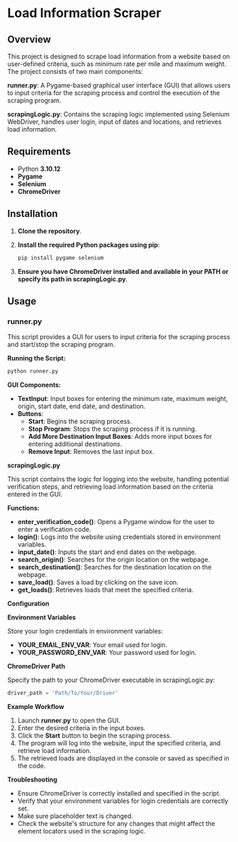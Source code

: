 # Load Information Scraper

## Overview

This project is designed to scrape load information from a website based on user-defined criteria, such as minimum rate per mile and maximum weight. The project consists of two main components:

**runner.py**: A Pygame-based graphical user interface (GUI) that allows users to input criteria for the scraping process and control the execution of the scraping program.

**scrapingLogic.py**: Contains the scraping logic implemented using Selenium WebDriver, handles user login, input of dates and locations, and retrieves load information.

## Requirements

- Python **3.10.12**
- **Pygame**
- **Selenium**
- **ChromeDriver**

## Installation

1. **Clone the repository**.
2. **Install the required Python packages using pip**:

    ```bash
    pip install pygame selenium
    ```
4. **Ensure you have ChromeDriver installed and available in your PATH or specify its path in scrapingLogic.py**.

## Usage

### runner.py

This script provides a GUI for users to input criteria for the scraping process and start/stop the scraping program.

**Running the Script:**

```bash
python runner.py
```

**GUI Components:**

- **TextInput**: Input boxes for entering the minimum rate, maximum weight, origin, start date, end date, and destination.
- **Buttons**:
  - **Start**: Begins the scraping process.
  - **Stop Program**: Stops the scraping process if it is running.
  - **Add More Destination Input Boxes**: Adds more input boxes for entering additional destinations.
  - **Remove Input**: Removes the last input box.

**scrapingLogic.py**

This script contains the logic for logging into the website, handling potential verification steps, and retrieving load information based on the criteria entered in the GUI.

**Functions:**

- **enter_verification_code()**: Opens a Pygame window for the user to enter a verification code.
- **login()**: Logs into the website using credentials stored in environment variables.
- **input_date()**: Inputs the start and end dates on the webpage.
- **search_origin()**: Searches for the origin location on the webpage.
- **search_destination()**: Searches for the destination location on the webpage.
- **save_load()**: Saves a load by clicking on the save icon.
- **get_loads()**: Retrieves loads that meet the specified criteria.

**Configuration**

**Environment Variables**

Store your login credentials in environment variables:

- **YOUR_EMAIL_ENV_VAR**: Your email used for login.
- **YOUR_PASSWORD_ENV_VAR**: Your password used for login.

**ChromeDriver Path**

Specify the path to your ChromeDriver executable in scrapingLogic.py:

```python
driver_path = 'Path/To/Your/Driver'
```

**Example Workflow**

1. Launch **runner.py** to open the GUI.
2. Enter the desired criteria in the input boxes.
3. Click the **Start** button to begin the scraping process.
4. The program will log into the website, input the specified criteria, and retrieve load information.
5. The retrieved loads are displayed in the console or saved as specified in the code.

**Troubleshooting**

- Ensure ChromeDriver is correctly installed and specified in the script.
- Verify that your environment variables for login credentials are correctly set.
- Make sure placeholder text is changed.
- Check the website's structure for any changes that might affect the element locators used in the scraping logic.
